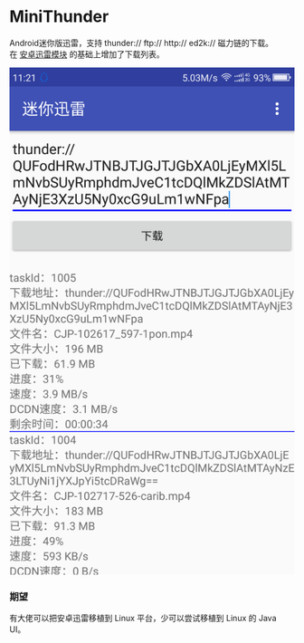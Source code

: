 # MiniThunder
Android迷你版迅雷，支持 thunder:// ftp:// http:// ed2k:// 磁力链的下载。  
在 [安卓迅雷模块](https://github.com/oceanzhang01/MiniThunder) 的基础上增加了下载列表。

![alt](preview.png)

### 期望
有大佬可以把安卓迅雷移植到 Linux 平台，少可以尝试移植到 Linux 的 Java UI。